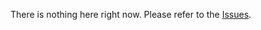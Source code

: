 There is nothing here right now. Please refer to the [Issues](https://github.com/rtic-scope/rfcs/issues).
